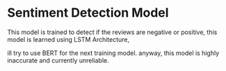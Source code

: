 
# Sentiment Detection Model
This model is trained to detect if the reviews are negative or positive, this model is learned using LSTM Architecture, 

ill try to use BERT for the next training model. anyway, this model is highly inaccurate and currently unreliable.


